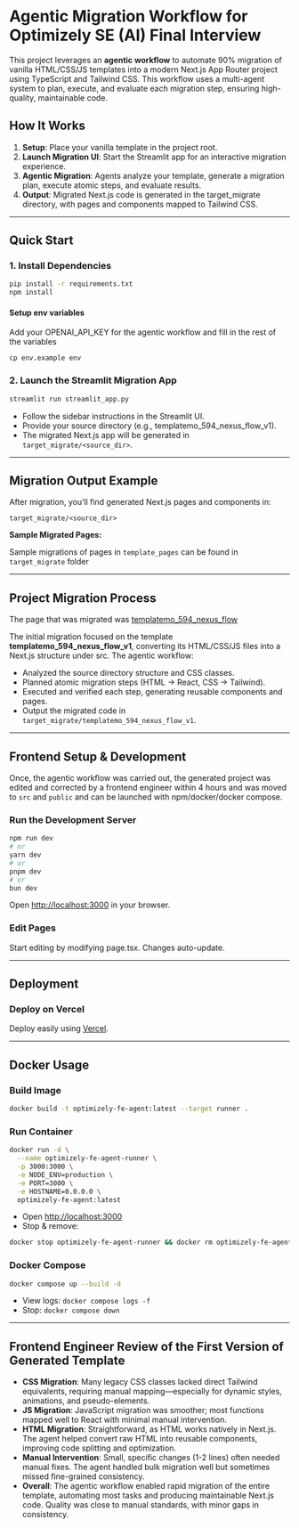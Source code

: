 # Agentic Migration Workflow for Optimizely SE (AI) Final Interview

This project leverages an **agentic workflow** to automate 90% migration of vanilla HTML/CSS/JS templates into a modern Next.js App Router project using TypeScript and Tailwind CSS. This workflow uses a multi-agent system to plan, execute, and evaluate each migration step, ensuring high-quality, maintainable code.

## How It Works

1. **Setup**: Place your vanilla template in the project root.
2. **Launch Migration UI**: Start the Streamlit app for an interactive migration experience.
3. **Agentic Migration**: Agents analyze your template, generate a migration plan, execute atomic steps, and evaluate results.
4. **Output**: Migrated Next.js code is generated in the target_migrate directory, with pages and components mapped to Tailwind CSS.

---

## Quick Start

### 1. Install Dependencies

```bash
pip install -r requirements.txt
npm install
```

#### Setup env variables

Add your OPENAI_API_KEY for the agentic workflow and fill in the rest of the variables
```
cp env.example env
```


### 2. Launch the Streamlit Migration App

```bash
streamlit run streamlit_app.py
```

- Follow the sidebar instructions in the Streamlit UI.
- Provide your source directory (e.g., templatemo_594_nexus_flow_v1).
- The migrated Next.js app will be generated in `target_migrate/<source_dir>`.

---

## Migration Output Example

After migration, you’ll find generated Next.js pages and components in:

```
target_migrate/<source_dir>
```

**Sample Migrated Pages:**

Sample migrations of pages in ```template_pages``` can be found in ```target_migrate``` folder

---

## Project Migration Process

The page that was migrated was [templatemo_594_nexus_flow](https://templatemo.com/tm-594-nexus-flow)

The initial migration focused on the template **templatemo_594_nexus_flow_v1**, converting its HTML/CSS/JS files into a Next.js structure under src. The agentic workflow:

- Analyzed the source directory structure and CSS classes.
- Planned atomic migration steps (HTML → React, CSS → Tailwind).
- Executed and verified each step, generating reusable components and pages.
- Output the migrated code in `target_migrate/templatemo_594_nexus_flow_v1`.

---

## Frontend Setup & Development

Once, the agentic workflow was carried out, the generated project was edited and corrected by a frontend engineer within 4 hours and was moved to ```src``` and ```public``` and can be launched with npm/docker/docker compose.



### Run the Development Server

```bash
npm run dev
# or
yarn dev
# or
pnpm dev
# or
bun dev
```

Open [http://localhost:3000](http://localhost:3000) in your browser.

### Edit Pages

Start editing by modifying page.tsx. Changes auto-update.

---

## Deployment

### Deploy on Vercel

Deploy easily using [Vercel](https://vercel.com/new?utm_medium=default-template&filter=next.js&utm_source=create-next-app&utm_campaign=create-next-app-readme).

---

## Docker Usage

### Build Image

```bash
docker build -t optimizely-fe-agent:latest --target runner .
```

### Run Container

```bash
docker run -d \
  --name optimizely-fe-agent-runner \
  -p 3000:3000 \
  -e NODE_ENV=production \
  -e PORT=3000 \
  -e HOSTNAME=0.0.0.0 \
  optimizely-fe-agent:latest
```

- Open [http://localhost:3000](http://localhost:3000)
- Stop & remove:

```bash
docker stop optimizely-fe-agent-runner && docker rm optimizely-fe-agent-runner
```

### Docker Compose

```bash
docker compose up --build -d
```

- View logs: `docker compose logs -f`
- Stop: `docker compose down`

---

## Frontend Engineer Review of the First Version of Generated Template

- **CSS Migration**: Many legacy CSS classes lacked direct Tailwind equivalents, requiring manual mapping—especially for dynamic styles, animations, and pseudo-elements.
- **JS Migration**: JavaScript migration was smoother; most functions mapped well to React with minimal manual intervention.
- **HTML Migration**: Straightforward, as HTML works natively in Next.js. The agent helped convert raw HTML into reusable components, improving code splitting and optimization.
- **Manual Intervention**: Small, specific changes (1-2 lines) often needed manual fixes. The agent handled bulk migration well but sometimes missed fine-grained consistency.
- **Overall**: The agentic workflow enabled rapid migration of the entire template, automating most tasks and producing maintainable Next.js code. Quality was close to manual standards, with minor gaps in consistency.

